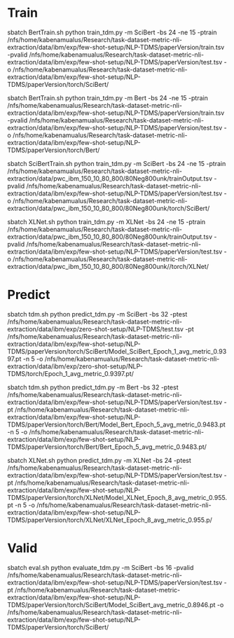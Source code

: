 # Train
sbatch BertTrain.sh python train_tdm.py -m SciBert -bs 24 -ne 15 -ptrain /nfs/home/kabenamualus/Research/task-dataset-metric-nli-extraction/data/ibm/exp/few-shot-setup/NLP-TDMS/paperVersion/train.tsv -pvalid /nfs/home/kabenamualus/Research/task-dataset-metric-nli-extraction/data/ibm/exp/few-shot-setup/NLP-TDMS/paperVersion/test.tsv -o /nfs/home/kabenamualus/Research/task-dataset-metric-nli-extraction/data/ibm/exp/few-shot-setup/NLP-TDMS/paperVersion/torch/SciBert/

sbatch BertTrain.sh python train_tdm.py -m Bert -bs 24 -ne 15 -ptrain /nfs/home/kabenamualus/Research/task-dataset-metric-nli-extraction/data/ibm/exp/few-shot-setup/NLP-TDMS/paperVersion/train.tsv -pvalid /nfs/home/kabenamualus/Research/task-dataset-metric-nli-extraction/data/ibm/exp/few-shot-setup/NLP-TDMS/paperVersion/test.tsv -o /nfs/home/kabenamualus/Research/task-dataset-metric-nli-extraction/data/ibm/exp/few-shot-setup/NLP-TDMS/paperVersion/torch/Bert/

sbatch SciBertTrain.sh python train_tdm.py -m SciBert -bs 24 -ne 15 -ptrain /nfs/home/kabenamualus/Research/task-dataset-metric-nli-extraction/data/pwc_ibm_150_10_80_800/80Neg800unk/trainOutput.tsv -pvalid /nfs/home/kabenamualus/Research/task-dataset-metric-nli-extraction/data/ibm/exp/few-shot-setup/NLP-TDMS/paperVersion/test.tsv -o /nfs/home/kabenamualus/Research/task-dataset-metric-nli-extraction/data/pwc_ibm_150_10_80_800/80Neg800unk/torch/SciBert/

sbatch XLNet.sh python train_tdm.py -m XLNet -bs 24 -ne 15 -ptrain /nfs/home/kabenamualus/Research/task-dataset-metric-nli-extraction/data/pwc_ibm_150_10_80_800/80Neg800unk/trainOutput.tsv -pvalid /nfs/home/kabenamualus/Research/task-dataset-metric-nli-extraction/data/ibm/exp/few-shot-setup/NLP-TDMS/paperVersion/test.tsv -o /nfs/home/kabenamualus/Research/task-dataset-metric-nli-extraction/data/pwc_ibm_150_10_80_800/80Neg800unk//torch/XLNet/

# Predict
sbatch tdm.sh python predict_tdm.py -m SciBert -bs 32 -ptest /nfs/home/kabenamualus/Research/task-dataset-metric-nli-extraction/data/ibm/exp/zero-shot-setup/NLP-TDMS/test.tsv -pt /nfs/home/kabenamualus/Research/task-dataset-metric-nli-extraction/data/ibm/exp/few-shot-setup/NLP-TDMS/paperVersion/torch/SciBert/Model_SciBert_Epoch_1_avg_metric_0.9397.pt -n 5 -o /nfs/home/kabenamualus/Research/task-dataset-metric-nli-extraction/data/ibm/exp/zero-shot-setup/NLP-TDMS/torch/Epoch_1_avg_metric_0.9397.pt/

sbatch tdm.sh python predict_tdm.py -m Bert -bs 32 -ptest /nfs/home/kabenamualus/Research/task-dataset-metric-nli-extraction/data/ibm/exp/few-shot-setup/NLP-TDMS/paperVersion/test.tsv -pt /nfs/home/kabenamualus/Research/task-dataset-metric-nli-extraction/data/ibm/exp/few-shot-setup/NLP-TDMS/paperVersion/torch/Bert/Model_Bert_Epoch_5_avg_metric_0.9483.pt -n 5 -o /nfs/home/kabenamualus/Research/task-dataset-metric-nli-extraction/data/ibm/exp/few-shot-setup/NLP-TDMS/paperVersion/torch/Bert/Bert_Epoch_5_avg_metric_0.9483.pt/

sbatch XLNet.sh python predict_tdm.py -m XLNet -bs 24 -ptest /nfs/home/kabenamualus/Research/task-dataset-metric-nli-extraction/data/ibm/exp/few-shot-setup/NLP-TDMS/paperVersion/test.tsv -pt /nfs/home/kabenamualus/Research/task-dataset-metric-nli-extraction/data/ibm/exp/few-shot-setup/NLP-TDMS/paperVersion/torch/XLNet/Model_XLNet_Epoch_8_avg_metric_0.955.pt -n 5 -o /nfs/home/kabenamualus/Research/task-dataset-metric-nli-extraction/data/ibm/exp/few-shot-setup/NLP-TDMS/paperVersion/torch/XLNet/XLNet_Epoch_8_avg_metric_0.955.p/


# Valid 
sbatch eval.sh python evaluate_tdm.py -m SciBert -bs 16 -pvalid /nfs/home/kabenamualus/Research/task-dataset-metric-nli-extraction/data/ibm/exp/few-shot-setup/NLP-TDMS/paperVersion/test.tsv -pt /nfs/home/kabenamualus/Research/task-dataset-metric-extraction/data/ibm/exp/few-shot-setup/NLP-TDMS/paperVersion/torch/SciBert/Model_SciBert_avg_metric_0.8946.pt -o /nfs/home/kabenamualus/Research/task-dataset-metric-nli-extraction/data/ibm/exp/few-shot-setup/NLP-TDMS/paperVersion/torch/SciBert/


